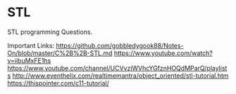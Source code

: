 # STL
STL programming Questions.

Important Links:
https://github.com/gobbledygook88/Notes-On/blob/master/C%2B%2B-STL.md
https://www.youtube.com/watch?v=iibuMxFE1hs
https://www.youtube.com/channel/UCVvzjWVhcYGfznHOQdMParQ/playlists
http://www.eventhelix.com/realtimemantra/object_oriented/stl-tutorial.htm
https://thispointer.com/c11-tutorial/
